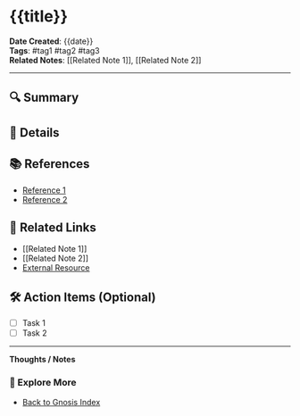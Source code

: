 # {{title}}

**Date Created**: {{date}}  
**Tags**: #tag1 #tag2 #tag3  
**Related Notes**: [[Related Note 1]], [[Related Note 2]]

---

## 🔍 Summary
<!-- Briefly summarize the main idea, concept, or purpose of this note. -->

## 📝 Details
<!-- Dive deeper into the subject. Include explanations, examples, and anything else that's relevant. -->

## 📚 References
<!-- List any sources, articles, or books that this note references or is inspired by. -->
- [Reference 1](https://link.com)
- [Reference 2](https://link.com)

## 🔗 Related Links
<!-- Include links to related notes or external resources. -->
- [[Related Note 1]]
- [[Related Note 2]]
- [External Resource](https://link.com)

## 🛠️ Action Items (Optional)
<!-- If this note involves tasks or things to follow up on, list them here. -->
- [ ] Task 1
- [ ] Task 2

---

**Thoughts / Notes**  
<!-- Any additional thoughts, musings, or personal notes. -->

### 📂 Explore More

- [Back to Gnosis Index](../../00-Index/Index.md)
